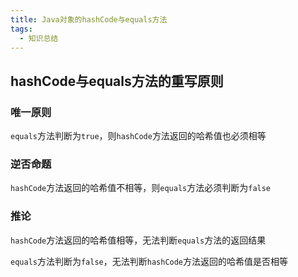```yaml
---
title: Java对象的hashCode与equals方法
tags: 
  - 知识总结
---
```


## hashCode与equals方法的重写原则

<!--more-->

### 唯一原则

`equals`方法判断为`true`，则`hashCode`方法返回的哈希值也必须相等

### 逆否命题

`hashCode`方法返回的哈希值不相等，则`equals`方法必须判断为`false`

### 推论

`hashCode`方法返回的哈希值相等，无法判断`equals`方法的返回结果

`equals`方法判断为`false`，无法判断`hashCode`方法返回的哈希值是否相等
